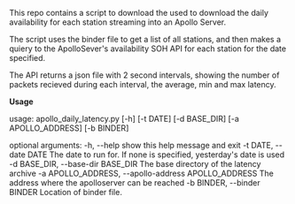 This repo contains a script to download the used to download the daily availability for each station streaming into an Apollo Server.

The script uses the binder file to get a list of all stations, and then makes a quiery to the ApolloSever's availability SOH API for each station for the date specified.

The API returns a json file with 2 second intervals, showing the number of packets recieved during each interval, the average, min and max latency.

**Usage**

usage: apollo_daily_latency.py [-h] [-t DATE] [-d BASE_DIR]
                               [-a APOLLO_ADDRESS] [-b BINDER]

optional arguments:
  -h, --help            show this help message and exit
  -t DATE, --date DATE  The date to run for. If none is specified, yesterday's
                        date is used
  -d BASE_DIR, --base-dir BASE_DIR
                        The base directory of the latency archive
  -a APOLLO_ADDRESS, --apollo-address APOLLO_ADDRESS
                        The address where the apolloserver can be reached
  -b BINDER, --binder BINDER
                        Location of binder file.
